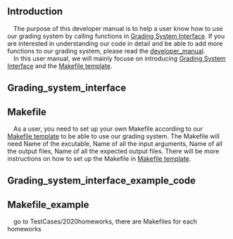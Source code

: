 ## Introduction
&emsp;The purpose of this developer manual is to help a user know how to use our grading system by calling functions in [Grading System Interface](pas_backend/TestCases/GradingInterface/interface.py).
If you are interested in understanding our code in detail and be able to add more functions to our grading system, please read the [developer_manual](developer_manual.md).  
&emsp;In this user manual, we will mainly focuse on introducing [Grading System Interface](TestCases/GradingInterface/interface.py) and the [Makefile template](grading_system_helper/Makefile).    

## Grading_system_interface


## Makefile
&emsp;As a user, you need to set up your own Makefile according to our [Makefile template](grading_system_helper/Makefile) to be able to use our grading system. 
The Makefile will need Name of the excutable, Name of all the input arguments, Name of all the output files, Name of all the expected output files. There will be
more instructions on how to set up the Makefile in [Makefile template](grading_system_helper/Makefile).  

## Grading_system_interface_example_code



## Makefile_example
&emsp;go to TestCases/2020homeworks, there are Makefiles for each homeworks
